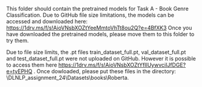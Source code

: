 This folder should contain the pretrained models for Task A - Book Genre Classification. Due to GitHub file size limitations, 
the models can be accessed and downloaded here: https://1drv.ms/f/s!AioVNsbXOZtYeeMmtoVhTt8ou2Q?e=4BfXK3
Once you have downloaded the pretrained models, please move them to this folder to try them. 

Due to file size limits, the .pt files train_dataset_full.pt, val_dataset_full.pt and test_dataset_full.pt were not uploaded on GitHub. However it is possible to access them here https://1drv.ms/f/s!AioVNsbXOZtYfIlUywvciIJfDGE?e=tyEPHQ . Once dowloaded, please put these files in the directory: \DLNLP_assignment_24\Datasets\books\Roberta.


